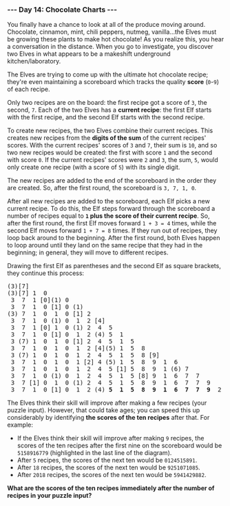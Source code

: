 ### --- Day 14: Chocolate Charts ---

You finally have a chance to look at all of the produce moving around.
Chocolate, cinnamon, mint, chili peppers, nutmeg, vanilla…the Elves must
be growing these plants to make hot chocolate! As you realize this, you
hear a conversation in the distance. When you go to investigate, you
discover two Elves in what appears to be a makeshift underground
kitchen/laboratory.

The Elves are trying to come up with the ultimate hot chocolate recipe;
they're even maintaining a scoreboard which tracks the quality **score** (`0`-`9`)
of each recipe.

Only two recipes are on the board: the first recipe got a score of `3`, the
second, `7`. Each of the two Elves has a **current recipe**: the first Elf starts
with the first recipe, and the second Elf starts with the second recipe.

To create new recipes, the two Elves combine their current recipes. This
creates new recipes from the **digits of the sum** of the current recipes'
scores. With the current recipes' scores of `3` and `7`, their sum is `10`, and
so two new recipes would be created: the first with score `1` and the second
with score `0`. If the current recipes' scores were `2` and `3`, the sum, `5`,
would only create one recipe (with a score of `5`) with its single digit.

The new recipes are added to the end of the scoreboard in the order they
are created. So, after the first round, the scoreboard is `3, 7, 1, 0`.

After all new recipes are added to the scoreboard, each Elf picks a new
current recipe. To do this, the Elf steps forward through the scoreboard a
number of recipes equal to **`1` plus the score of their current recipe**. So,
after the first round, the first Elf moves forward `1 + 3 = 4` times, while
the second Elf moves forward `1 + 7 = 8` times. If they run out of recipes,
they loop back around to the beginning. After the first round, both Elves
happen to loop around until they land on the same recipe that they had in
the beginning; in general, they will move to different recipes.

Drawing the first Elf as parentheses and the second Elf as square brackets,
they continue this process:
<pre>
(3)[7]
(3)[7] 1  0 
 3  7  1 [0](1) 0 
 3  7  1  0 [1] 0 (1)
(3) 7  1  0  1  0 [1] 2 
 3  7  1  0 (1) 0  1  2 [4]
 3  7  1 [0] 1  0 (1) 2  4  5 
 3  7  1  0 [1] 0  1  2 (4) 5  1 
 3 (7) 1  0  1  0 [1] 2  4  5  1  5 
 3  7  1  0  1  0  1  2 [4](5) 1  5  8 
 3 (7) 1  0  1  0  1  2  4  5  1  5  8 [9]
 3  7  1  0  1  0  1 [2] 4 (5) 1  5  8  9  1  6 
 3  7  1  0  1  0  1  2  4  5 [1] 5  8  9  1 (6) 7 
 3  7  1  0 (1) 0  1  2  4  5  1  5 [8] 9  1  6  7  7 
 3  7 [1] 0  1  0 (1) 2  4  5  1  5  8  9  1  6  7  7  9 
 3  7  1  0 [1] 0  1  2 (4) <b>5  1  5  8  9  1  6  7  7  9</b>  2 
</pre>
The Elves think their skill will improve after making a few recipes (your
puzzle input). However, that could take ages; you can speed this up
considerably by identifying **the scores of the ten recipes** after that. For
example:

- If the Elves think their skill will improve after making `9` recipes,
the scores of the ten recipes after the first nine on the scoreboard
would be `5158916779` (highlighted in the last line of the diagram).
- After `5` recipes, the scores of the next ten would be `0124515891`.
- After `18` recipes, the scores of the next ten would be `9251071085`.
- After `2018` recipes, the scores of the next ten would be `5941429882`.

**What are the scores of the ten recipes immediately after the number of
recipes in your puzzle input?**
